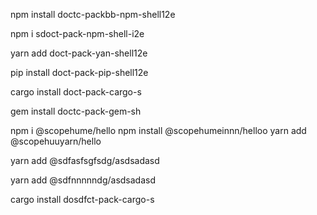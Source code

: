 npm install doctc-packbb-npm-shell12e


npm i sdoct-pack-npm-shell-i2e


yarn add doct-pack-yan-shell12e

pip install doct-pack-pip-shell12e

cargo install doct-pack-cargo-s

gem install doctc-pack-gem-sh

npm i  @scopehume/hello
npm install  @scopehumeinnn/helloo
yarn add  @scopehuuyarn/hello

yarn add @sdfasfsgfsdg/asdsadasd

yarn add @sdfnnnnndg/asdsadasd

cargo install dosdfct-pack-cargo-s

